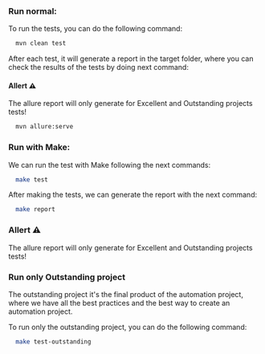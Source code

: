 ### Run normal:

To run the tests, you can do the following command:
```bash
  mvn clean test
  ```
After each test, it will generate a report in the target folder,
  where you can check the results of the tests by doing next command:
#### Allert ⚠️
The allure report will only generate for Excellent and Outstanding projects tests!
```bash
  mvn allure:serve
  ```

### Run with Make:

We can run the test with Make following the next commands:

```bash
  make test
  ```

After making the tests, we can generate the report with the next command:
```bash
  make report
  ```
### Allert ⚠️
The allure report will only generate for Excellent and Outstanding projects tests!

### Run only Outstanding project
The outstanding project it's the final product of the automation project,
where we have all the best practices and the best way to create an automation project.

To run only the outstanding project, you can do the following command:
```bash
  make test-outstanding
  ```
